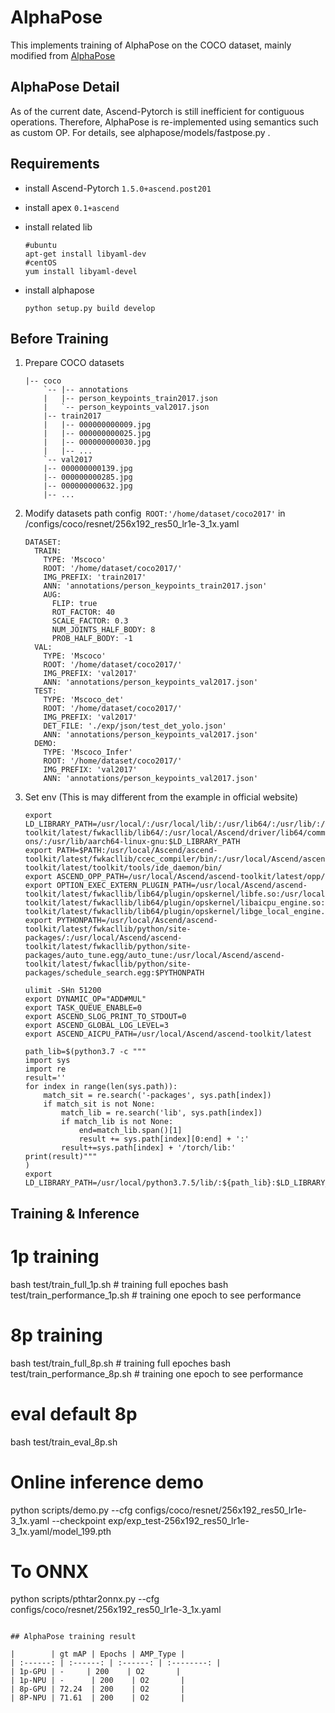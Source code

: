 # AlphaPose

This implements training of AlphaPose on the COCO dataset, mainly modified from [AlphaPose](https://github.com/MVIG-SJTU/AlphaPose)

## AlphaPose Detail

As of the current date, Ascend-Pytorch is still inefficient for contiguous operations. Therefore, AlphaPose is re-implemented using semantics such as custom OP. For details, see alphapose/models/fastpose.py . 

## Requirements

-   install Ascend-Pytorch `1.5.0+ascend.post201`

-   install apex `0.1+ascend`

-   install related lib
      ```
    #ubuntu 
    apt-get install libyaml-dev
    #centOS 
    yum install libyaml-devel
      ```

-   install alphapose

    ```
    python setup.py build develop
    ```

## Before Training

1.  Prepare COCO datasets

    ```
    |-- coco
        `-- |-- annotations
        |   |-- person_keypoints_train2017.json
        |   `-- person_keypoints_val2017.json
        |-- train2017
        |   |-- 000000000009.jpg
        |   |-- 000000000025.jpg
        |   |-- 000000000030.jpg
        |   |-- ... 
        `-- val2017
        |-- 000000000139.jpg
        |-- 000000000285.jpg
        |-- 000000000632.jpg
        |-- ... 
    ```
2.  Modify datasets path config` ROOT:'/home/dataset/coco2017'` in /configs/coco/resnet/256x192_res50_lr1e-3_1x.yaml

    ```
    DATASET:
      TRAIN:
        TYPE: 'Mscoco'
        ROOT: '/home/dataset/coco2017/'
        IMG_PREFIX: 'train2017'
        ANN: 'annotations/person_keypoints_train2017.json'
        AUG:
          FLIP: true
          ROT_FACTOR: 40
          SCALE_FACTOR: 0.3
          NUM_JOINTS_HALF_BODY: 8
          PROB_HALF_BODY: -1
      VAL:
        TYPE: 'Mscoco'
        ROOT: '/home/dataset/coco2017/'
        IMG_PREFIX: 'val2017'
        ANN: 'annotations/person_keypoints_val2017.json'
      TEST:
        TYPE: 'Mscoco_det'
        ROOT: '/home/dataset/coco2017/'
        IMG_PREFIX: 'val2017'
        DET_FILE: './exp/json/test_det_yolo.json'
        ANN: 'annotations/person_keypoints_val2017.json'
      DEMO:
        TYPE: 'Mscoco_Infer'
        ROOT: '/home/dataset/coco2017/'
        IMG_PREFIX: 'val2017'
        ANN: 'annotations/person_keypoints_val2017.json'
    ```
3.  Set env (This is may different from the example in official website)

        export LD_LIBRARY_PATH=/usr/local/:/usr/local/lib/:/usr/lib64/:/usr/lib/:/usr/local/python3.7.5/lib/:/usr/local/openblas/lib:/usr/local/Ascend/ascend-toolkit/latest/fwkacllib/lib64/:/usr/local/Ascend/driver/lib64/common/:/usr/local/Ascend/driver/lib64/driver/:/usr/local/Ascend/add-ons/:/usr/lib/aarch64-linux-gnu:$LD_LIBRARY_PATH
        export PATH=$PATH:/usr/local/Ascend/ascend-toolkit/latest/fwkacllib/ccec_compiler/bin/:/usr/local/Ascend/ascend-toolkit/latest/toolkit/tools/ide_daemon/bin/
        export ASCEND_OPP_PATH=/usr/local/Ascend/ascend-toolkit/latest/opp/
        export OPTION_EXEC_EXTERN_PLUGIN_PATH=/usr/local/Ascend/ascend-toolkit/latest/fwkacllib/lib64/plugin/opskernel/libfe.so:/usr/local/Ascend/ascend-toolkit/latest/fwkacllib/lib64/plugin/opskernel/libaicpu_engine.so:/usr/local/Ascend/ascend-toolkit/latest/fwkacllib/lib64/plugin/opskernel/libge_local_engine.so
        export PYTHONPATH=/usr/local/Ascend/ascend-toolkit/latest/fwkacllib/python/site-packages/:/usr/local/Ascend/ascend-toolkit/latest/fwkacllib/python/site-packages/auto_tune.egg/auto_tune:/usr/local/Ascend/ascend-toolkit/latest/fwkacllib/python/site-packages/schedule_search.egg:$PYTHONPATH
        
        ulimit -SHn 51200
        export DYNAMIC_OP="ADD#MUL"
        export TASK_QUEUE_ENABLE=0
        export ASCEND_SLOG_PRINT_TO_STDOUT=0
        export ASCEND_GLOBAL_LOG_LEVEL=3
        export ASCEND_AICPU_PATH=/usr/local/Ascend/ascend-toolkit/latest
        
        path_lib=$(python3.7 -c """ 
        import sys
        import re
        result=''
        for index in range(len(sys.path)):
            match_sit = re.search('-packages', sys.path[index])
            if match_sit is not None:
                match_lib = re.search('lib', sys.path[index])
                if match_lib is not None:
                    end=match_lib.span()[1]
                    result += sys.path[index][0:end] + ':'
                result+=sys.path[index] + '/torch/lib:'
        print(result)"""
        )
        export LD_LIBRARY_PATH=/usr/local/python3.7.5/lib/:${path_lib}:$LD_LIBRARY_PATH

## Training & Inference

# 1p training
bash test/train_full_1p.sh        # training full epoches
bash test/train_performance_1p.sh # training one epoch to see performance

# 8p training
bash test/train_full_8p.sh        # training full epoches
bash test/train_performance_8p.sh # training one epoch to see performance

# eval default 8p
bash test/train_eval_8p.sh

# Online inference demo
python scripts/demo.py --cfg configs/coco/resnet/256x192_res50_lr1e-3_1x.yaml --checkpoint exp/exp_test-256x192_res50_lr1e-3_1x.yaml/model_199.pth

# To ONNX
python scripts/pthtar2onnx.py --cfg configs/coco/resnet/256x192_res50_lr1e-3_1x.yaml
```

## AlphaPose training result

|        | gt mAP | Epochs | AMP_Type |
| :------: | :------: | :------: | :--------: |
| 1p-GPU | -     | 200    | O2       |
| 1p-NPU | -      | 200    | O2       |
| 8p-GPU | 72.24  | 200    | O2       |
| 8P-NPU | 71.61  | 200    | O2       |

